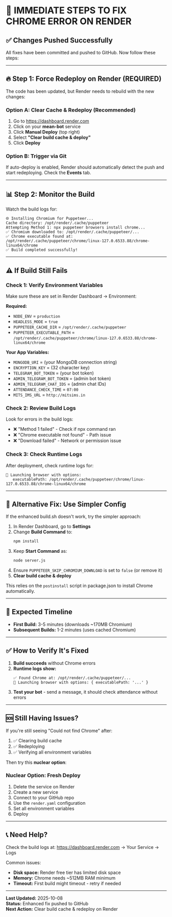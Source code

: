 # 🚨 IMMEDIATE STEPS TO FIX CHROME ERROR ON RENDER

## ✅ **Changes Pushed Successfully**

All fixes have been committed and pushed to GitHub. Now follow these steps:

---

## 🔥 **Step 1: Force Redeploy on Render (REQUIRED)**

The code has been updated, but Render needs to rebuild with the new changes:

### Option A: Clear Cache & Redeploy (Recommended)
1. Go to https://dashboard.render.com
2. Click on your **mean-bot** service
3. Click **Manual Deploy** (top right)
4. Select **"Clear build cache & deploy"**
5. Click **Deploy**

### Option B: Trigger via Git
If auto-deploy is enabled, Render should automatically detect the push and start redeploying. Check the **Events** tab.

---

## 📊 **Step 2: Monitor the Build**

Watch the build logs for:

```
🌐 Installing Chromium for Puppeteer...
Cache directory: /opt/render/.cache/puppeteer
Attempting Method 1: npx puppeteer browsers install chrome...
✅ Chromium downloaded to: /opt/render/.cache/puppeteer/...
✅ Chrome executable found at: /opt/render/.cache/puppeteer/chrome/linux-127.0.6533.88/chrome-linux64/chrome
✅ Build completed successfully!
```

---

## ⚠️ **If Build Still Fails**

### Check 1: Verify Environment Variables
Make sure these are set in Render Dashboard → Environment:

**Required:**
- `NODE_ENV` = `production`
- `HEADLESS_MODE` = `true`
- `PUPPETEER_CACHE_DIR` = `/opt/render/.cache/puppeteer`
- `PUPPETEER_EXECUTABLE_PATH` = `/opt/render/.cache/puppeteer/chrome/linux-127.0.6533.88/chrome-linux64/chrome`

**Your App Variables:**
- `MONGODB_URI` = (your MongoDB connection string)
- `ENCRYPTION_KEY` = (32 character key)
- `TELEGRAM_BOT_TOKEN` = (your bot token)
- `ADMIN_TELEGRAM_BOT_TOKEN` = (admin bot token)
- `ADMIN_TELEGRAM_CHAT_IDS` = (admin chat IDs)
- `ATTENDANCE_CHECK_TIME` = `07:00`
- `MITS_IMS_URL` = `http://mitsims.in`

### Check 2: Review Build Logs
Look for errors in the build logs:
- ❌ "Method 1 failed" - Check if npx command ran
- ❌ "Chrome executable not found" - Path issue
- ❌ "Download failed" - Network or permission issue

### Check 3: Check Runtime Logs
After deployment, check runtime logs for:
```
🚀 Launching browser with options:
   executablePath: /opt/render/.cache/puppeteer/chrome/linux-127.0.6533.88/chrome-linux64/chrome
```

---

## 🔧 **Alternative Fix: Use Simpler Config**

If the enhanced build.sh doesn't work, try the simpler approach:

1. In Render Dashboard, go to **Settings**
2. Change **Build Command** to:
   ```bash
   npm install
   ```
3. Keep **Start Command** as:
   ```bash
   node server.js
   ```
4. Ensure `PUPPETEER_SKIP_CHROMIUM_DOWNLOAD` is set to `false` (or remove it)
5. **Clear build cache & deploy**

This relies on the `postinstall` script in package.json to install Chrome automatically.

---

## 🎯 **Expected Timeline**

- **First Build:** 3-5 minutes (downloads ~170MB Chromium)
- **Subsequent Builds:** 1-2 minutes (uses cached Chromium)

---

## ✅ **How to Verify It's Fixed**

1. **Build succeeds** without Chrome errors
2. **Runtime logs show:**
   ```
   ✅ Found Chrome at: /opt/render/.cache/puppeteer/...
   🚀 Launching browser with options: { executablePath: '...' }
   ```
3. **Test your bot** - send a message, it should check attendance without errors

---

## 🆘 **Still Having Issues?**

If you're still seeing "Could not find Chrome" after:
1. ✅ Clearing build cache
2. ✅ Redeploying
3. ✅ Verifying all environment variables

Then try this **nuclear option**:

### Nuclear Option: Fresh Deploy
1. Delete the service on Render
2. Create a new service
3. Connect to your GitHub repo
4. Use the `render.yaml` configuration
5. Set all environment variables
6. Deploy

---

## 📞 **Need Help?**

Check the build logs at:
https://dashboard.render.com → Your Service → Logs

Common issues:
- **Disk space:** Render free tier has limited disk space
- **Memory:** Chrome needs ~512MB RAM minimum
- **Timeout:** First build might timeout - retry if needed

---

**Last Updated:** 2025-10-08  
**Status:** Enhanced fix pushed to GitHub  
**Next Action:** Clear build cache & redeploy on Render
